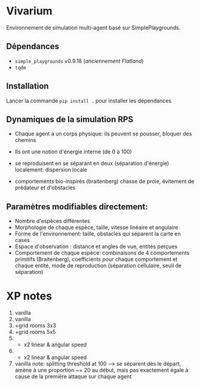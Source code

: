 # Vivarium

Environnement de simulation multi-agent basé sur SimplePlaygrounds.


## Dépendances
- `simple_playgrounds` v0.9.18 (*anciennement Flatland*)
- `tqdm`

## Installation

Lancer la commande
`pip install .` pour installer les dépendances



## Dynamiques de la simulation RPS
- Chaque agent a un corps physique: ils peuvent se pousser, bloquer des chemins
- Ils ont une notion d'énergie interne (de 0 à 100)

- se reproduisent en se séparant en deux (séparation d'énergie) localement: dispersion locale
- comportements bio-inspirés (braitenberg) chasse de proie, évitement de prédateur et d'obstacles

## Paramètres modifiables directement:
- Nombre d'espèces différentes
- Morphologie de chaque espèce, taille, vitesse linéaire et angulaire
- Forme de l'environnement: taille, obstacles qui séparent la carte en cases
- Espace d'observation : distance et angles de vue, entités perçues
- Comportement de chaque espèce: combinaisons de 4 comportements primitifs (Braitenberg), coefficients pour chaque comportement et chaque entité, mode de reproduction (séparation cellulaire, seuil de séparation)


# XP notes
1. vanilla
2. vanilla
3. +grid rooms 3x3
4. +grid rooms 5x5
5. + x2 linear & angular speed
6. + x2 linear & angular speed
7. vanilla
note: splitting threshold at 100 --> se séparent dès le départ, amène à une proportion ~= 20 au début, mais pas
exactement égale à cause de la première attaque sur chaque agent
